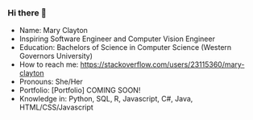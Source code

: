 ### Hi there 👋


- Name: Mary Clayton
- Inspiring Software Engineer and Computer Vision Engineer 
- Education: Bachelors of Science in Computer Science (Western Governors University)
- How to reach me: https://stackoverflow.com/users/23115360/mary-clayton
- Pronouns: She/Her
- Portfolio: [Portfolio] COMING SOON!
- Knowledge in: Python, SQL, R, Javascript, C#, Java, HTML/CSS/Javascript
